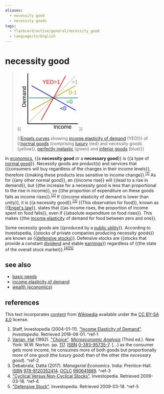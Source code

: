```yaml
---
aliases:
  - necessity good
  - necessity goods
tags:
  - flashcard/active/general/necessity_good
  - language/in/English
---
```


# necessity good

> {{![Engels curves showing income elasticity of demand (YED) of normal goods (comprising luxury (red) and necessity goods (yellow)), perfectly inelastic (green) and inferior goods (blue)](../archives/Wikimedia%20Commons/Income%20elasticity%20of%20demand%20graph.svg)}}
>
> {{[Engels curves](Engel%20curve.md) showing [income elasticity of demand](income%20elasticity%20of%20demand.md) (YED)}} of {{[normal goods](normal%20good.md) (comprising [luxury](luxury%20goods.md) (red) and necessity goods (yellow)), [perfectly inelastic](elasticity%20(economics).md) (green) and [inferior goods](inferior%20good.md) (blue)}}

In [economics](economics.md), {{a __necessity good__ or a __necessary good__}} is {{a type of [normal good](normal%20good.md)}}. Necessity goods are product(s) and services that {{consumers will buy regardless of the changes in their income levels}}, therefore {{making these products less sensitive to income change}}.<sup>[\[1\]](#^ref-1)</sup> As for {{any other normal good}}, an {{income rise}} will {{lead to a rise in demand}}, but {{the increase for a necessity good is less than proportional to the rise in income}}, so {{the proportion of expenditure on these goods falls as income rises}}.<sup>[\[2\]](#^ref-2)</sup> If {{income elasticity of demand is lower than unity}}, it is {{a necessity good}}.<sup>[\[3\]](#^ref-3)</sup> {{This observation for food}}, known as {{[Engel's law](Engel's%20law.md)}}, states that {{as income rises, the proportion of income spent on food falls}}, even if {{absolute expenditure on food rises}}. This makes {{the [income elasticity](income%20elasticity%20of%20demand.md) of demand for food between zero and one}}.

Some necessity goods are {{produced by a [public utility](public%20utility.md)}}. According to Investopedia, {{stocks of private companies producing necessity goods}} are known as {{[defensive stocks](defensive%20stock.md)}}. Defensive stocks are {{stocks that provide a constant [dividend](dividend.md) and stable [earnings](profit%20(economics).md)}} regardless of {{the state of the overall stock market}}.<sup>[\[4\]](#^ref-4)</sup><sup>[\[5\]](#^ref-5)</sup>

## see also

- [basic needs](basic%20needs.md)
- [income elasticity of demand](income%20elasticity%20of%20demand.md)
- [wealth (economics)](wealth.md#economic%20analysis%20of%20wealth%20accumulation)

## references

This text incorporates [content](https://en.wikipedia.org/wiki/necessity_good) from [Wikipedia](Wikipedia.md) available under the [CC BY-SA 4.0](https://creativecommons.org/licenses/by-sa/4.0/) license.

1. Staff, Investopedia (2004-01-11). ["Income Elasticity of Demand"](https://www.investopedia.com/terms/i/incomeelasticityofdemand.asp). _Investopedia_. Retrieved 2018-06-01. <a id="^ref-1"></a>^ref-1
2. [Varian, Hal](Hal%20Varian.md) (1992). ["Choice"](https://books.google.com/books?id=m20iQAAACAAJ&pg=PA117). [_Microeconomic Analysis_](https://archive.org/details/microeconomicana00vari_0/page/117) (Third ed.). New York: W.W. Norton. pp. [117](https://archive.org/details/microeconomicana00vari_0/page/117). [ISBN](ISBN.md) [0-393-95735-7](https://en.wikipedia.org/wiki/BookSources/0-393-95735-7). [...] as the consumer gets more income, he consumes more of both goods but proportionally more of one good (the _luxury good_) than of the other (the _necessary good_). <a id="^ref-2"></a>^ref-2
3. Debabrata, Datta (2017). _Managerial Economics_. India: Prentice-Hall. [ISBN](ISBN.md) [978-8120352414](https://en.wikipedia.org/wiki/BookSources/978-8120352414). [OCLC](OCLC.md#OCLC) [990641889](https://search.worldcat.org/oclc/990641889). <a id="^ref-3"></a>^ref-3
4. ["Cyclical Versus Non-Cyclical Stocks"](http://www.investopedia.com/articles/00/082800.asp). Investopedia. Retrieved 2009-03-18. <a id="^ref-4"></a>^ref-4
5. ["Defensive Stock"](http://www.investopedia.com/terms/d/defensivestock.asp). Investopedia. Retrieved 2009-03-18. <a id="^ref-5"></a>^ref-5
